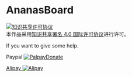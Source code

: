 # AnanasBoard

<a rel="license" href="http://creativecommons.org/licenses/by/4.0/">
<img alt="知识共享许可协议" style="border-width:0" src="https://i.creativecommons.org/l/by/4.0/88x31.png" /></a><br />本作品采用<a rel="license" href="http://creativecommons.org/licenses/by/4.0/">知识共享署名 4.0 国际许可协议</a>进行许可。

If you want to give some help.

Paypal
<a rel="donate1" href="https://www.paypal.com/cgi-bin/webscr?cmd=_s-xclick&hosted_button_id=8GQHVZ7YR8NZE">
<img alt="PalpayDonate" style="border-width:0" src="https://www.paypalobjects.com/zh_XC/i/btn/btn_donate_LG.gif" />

Alipay
<a rel="donate2" href="https://github.com/Dark-Guan/AnanasBoard/blob/master/apcazu6ntbjy04py09.png">
<img alt="Alipay" style="border-width:0" size="400x400" src="https://img.alipay.com/sys/personalprod/style/mc/btn-index.png" />











